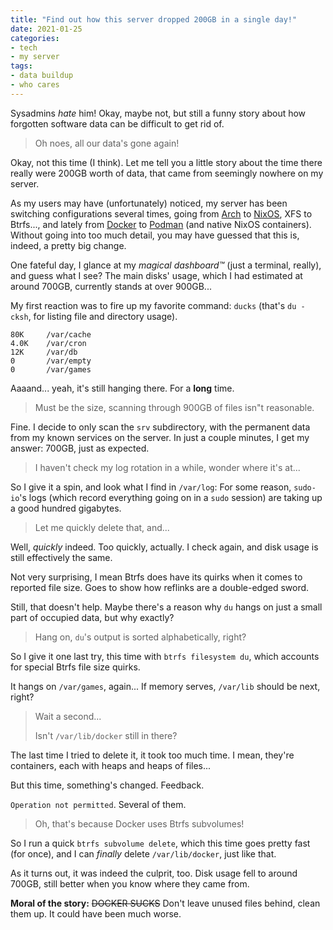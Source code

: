 ```yaml
---
title: "Find out how this server dropped 200GB in a single day!"
date: 2021-01-25
categories:
- tech
- my server
tags:
- data buildup
- who cares
---
```


Sysadmins _hate_ him! Okay, maybe not, but still a funny story about how forgotten software data can be difficult to get rid of.

<!--more-->

> Oh noes, all our data's gone again!

Okay, not this time (I think). Let me tell you a little story about the time there really were 200GB worth of data, that came from seemingly nowhere on my server.

As my users may have (unfortunately) noticed, my server has been switching configurations several times, going from [Arch](https://archlinux.org) to [NixOS](https://nixos.org), XFS to Btrfs..., and lately from [Docker](https://docker.com) to [Podman](https://podman.io) (and native NixOS containers).  
Without going into too much detail, you may have guessed that this is, indeed, a pretty big change.

One fateful day, I glance at my _magical dashboard™_ (just a terminal, really), and guess what I see? The main disks' usage, which I had estimated at around 700GB, currently stands at over 900GB...

My first reaction was to fire up my favorite command: `ducks` (that's `du -cksh`, for listing file and directory usage).

```
80K     /var/cache
4.0K    /var/cron
12K     /var/db
0       /var/empty
0       /var/games
```

Aaaand... yeah, it's still hanging there. For a **long** time.

> Must be the size, scanning through 900GB of files isn"t reasonable.

Fine. I decide to only scan the `srv` subdirectory, with the permanent data from my known services on the server. In just a couple minutes, I get my answer: 700GB, just as expected.

> I haven't check my log rotation in a while, wonder where it's at...

So I give it a spin, and look what I find in `/var/log`: For some reason, `sudo-io`'s logs (which record everything going on in a `sudo` session) are taking up a good hundred gigabytes.

> Let me quickly delete that, and...

Well, _quickly_ indeed. Too quickly, actually. I check again, and disk usage is  still effectively the same.

Not very surprising, I mean Btrfs does have its quirks when it comes to reported file size. Goes to show how reflinks are a double-edged sword.

Still, that doesn't help. Maybe there's a reason why `du` hangs on just a small part of occupied data, but why exactly?

> Hang on, `du`'s output is sorted alphabetically, right?

So I give it one last try, this time with `btrfs filesystem du`, which accounts for special Btrfs file size quirks.

It hangs on `/var/games`, again... If memory serves, `/var/lib` should be next, right?

> Wait a second...
>
> Isn't `/var/lib/docker` still in there?

The last time I tried to delete it, it took too much time. I mean, they're containers, each with heaps and heaps of files...

But this time, something's changed. Feedback.

`Operation not permitted`. Several of them.

> Oh, that's because Docker uses Btrfs subvolumes!

So I run a quick `btrfs subvolume delete`, which this time goes pretty fast (for once), and I can _finally_ delete `/var/lib/docker`, just like that.

As it turns out, it was indeed the culprit, too. Disk usage fell to around 700GB, still better when you know where they came from.

**Moral of the story:** ~~DOCKER SUCKS~~ Don't leave unused files behind, clean them up. It could have been much worse.
